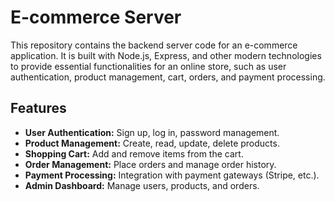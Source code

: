# E-commerce Server

This repository contains the backend server code for an e-commerce application. It is built with Node.js, Express, and other modern technologies to provide essential functionalities for an online store, such as user authentication, product management, cart, orders, and payment processing.

## Features

- **User Authentication:** Sign up, log in, password management.
- **Product Management:** Create, read, update, delete products.
- **Shopping Cart:** Add and remove items from the cart.
- **Order Management:** Place orders and manage order history.
- **Payment Processing:** Integration with payment gateways (Stripe, etc.).
- **Admin Dashboard:** Manage users, products, and orders.


